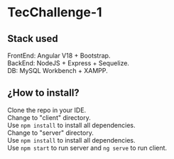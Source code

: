 # TecChallenge-1

## Stack used
FrontEnd: Angular V18 + Bootstrap.<br/>
BackEnd: NodeJS + Express + Sequelize.<br/>
DB: MySQL Workbench + XAMPP.<br/>

## ¿How to install?
Clone the repo in your IDE.<br/>
Change to "client" directory.<br/>
Use `npm install` to install all dependencies.<br/>
Change to "server" directory.<br/>
Use `npm install` to install all dependencies.<br/>
Use `npm start` to run server and `ng serve` to run client.<br/>

